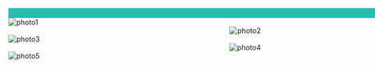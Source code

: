 <html>
<div style="width:2000px;height:20px;border;background-color:27BCB2;"></div>
<head>
<title>Raymond Huynh</title>

</head>
<body>
<img src="http://i.imgur.com/MDelUKp.jpg" alt="photo1" style="float:left" />
  <br>
<img src="http://i.imgur.com/tl7s5tB.jpg" alt="photo2" style="float:right" />
  <br>
<img src="http://i.imgur.com/3yTjrxu.jpg" alt="photo3" style="float:left" />
  <br>
<img src="http://i.imgur.com/H5Ts98I.jpg" alt="photo4" style="float:right" />
  <br>
<img src="http://i.imgur.com/BY65H1p.jpg" alt="photo5" style="float:left" />
</body>
</html>

